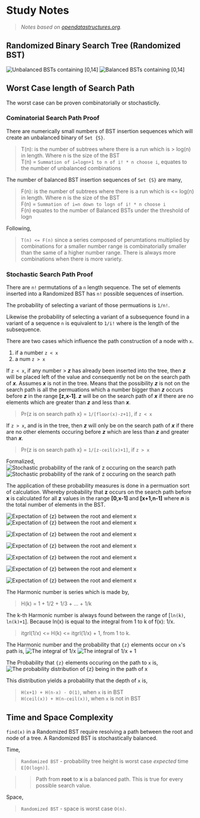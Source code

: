 # Study Notes
> _Notes based on [opendatastructures.org][1]._

## Randomized Binary Search Tree (Randomized BST)
![Unbalanced BSTs containing [0,14]][0]
![Balanced BSTs containing [0,14]][1]

## Worst Case length of Search Path
The worst case can be proven combinatorially or stochasticlly.

### Cominatorial Search Path Proof
There are numerically small numbers of BST insertion sequences which will create an unbalanced binary of `Set {S}`.
> T(n): is the number of subtrees where there is a run which is > log(n) in length. Where n is the size of the BST<br>
> T(n) = `Summation of i=logn+1 to n of i! * n choose i`, equates to the number of unbalanced combinations

The number of balanced BST insertion sequences of `Set {S}` are many,
> F(n): is the number of subtrees where there is a run which is <= log(n) in length. Where n is the size of the BST<br>
> F(n) = `Summation of i=n down to logn of i! * n choose i`<br>
> F(n) equates to the number of Balanced BSTs under the threshold of logn

Following,
> `T(n) <= F(n)` since a series composed of perumtations multiplied by combinations for a smaller number range is combinatorially smaller than the same of a higher number range. There is always more combinations when there is more variety.

### Stochastic Search Path Proof
There are `n!` permutations of a `n` length sequence. The set of elements inserted into a Randomized BST has `n!` possible sequences of insertion.

The probability of selecting a variant of those permuations is `1/n!`.

Likewise the probability of selecting a variant of a subsequence found in a variant of a sequence `n` is equivalent to `1/i!` where is the length of the subsequence.

There are two cases which influence the path construction of a node with `x`.
1. if a number `z < x`
2. a num `z > x` 

If `z < x`, if any number > ___z___ has already been inserted into the tree, then ___z___ will be placed left of the value and consequently not be on the search path of ___x___. Assumes ___x___ is not in the tree. Means that the possibility ___z___ is not on the search path is all the permuations which a number bigger than ___z___ occurs before ___z___ in the range <b>[z,x-1]</b>. ___z___ will be on the search path of ___x___ if there are no elements which are greater than ___z___ and less than ___x___.
> Pr{z is on search path x} = `1/[floor(x)-z+1]`, if `z < x`

If `z > x`, and is in the tree, then ___z___ will only be on the search path of ___x___ if there are no other elements occuring before ___z___ which are less than ___z___ and greater than ___x___. 
> Pr{z is on search path x} = `1/[z-ceil(x)+1]`, if `z > x`

Formalized,<br>
![Stochastic probability of the rank of z occuring on the search path][probability_eq_0]
![Stochastic probability of the rank of z occuring on the search path][probability_eq_1]

The application of these probability measures is done in a permuation sort of calculation. Whereby probability that __z__ occurs on the search path before __x__ is calculated for all __z__ values in the range <b>[0,x-1]</b> and <b>[x+1,n-1]</b> where ___n___ is the total number of elements in the BST.

![Expectation of {z} between the root and element x][stochastic_0]
![Expectation of {z} between the root and element x][stochastic_1]

![Expectation of {z} between the root and element x][stochastic_2]

![Expectation of {z} between the root and element x][stochastic_3]

![Expectation of {z} between the root and element x][stochastic_4]

![Expectation of {z} between the root and element x][stochastic_5]

![Expectation of {z} between the root and element x][stochastic_6]

The Harmonic number is series which is made by,
> H(k) = 1 + 1/2 + 1/3 + ... + 1/k

The k-th Harmonic number is always found between the range of [`ln(k)`, `ln(k)+1`]. Because ln(x) is equal to the integral from 1 to k of f(x): 1/x.
> itgrl(1/x)  <=   H(k)  <=   itgrl(1/x) + 1, from 1 to k.

The Harmonic number and the probability that `{z}` elements occur on `x`'s path is,
![The integral of 1/x][ln_0]
![The integral of 1/x + 1][ln_1]

The Probability that `{z}` elements occuring on the path to `x` is,<br>
![The probability distribution of {z} being in the path of x][probability_dist]

This distribution yields a probability that the depth of `x` is,
> `H(x+1) + H(n-x) - O(1)`, when `x` is in BST<br>
> `H(ceil(x)) + H(n-ceil(x))`, when `x` is not in BST

## Time and Space Complexity

`find(x)` in a Randomized BST require resolving a path between the root and node of a tree. A Randomized BST is stochastically balanced.

Time,
> `Randomized BST` - probability tree height is worst case _expected_ time `E[O(logn)]`.

> > Path from __root__ to __x__ is a balanced path. This is true for every possible search value.

Space,
> `Randomized BST` - space is worst case `O(n)`.

[0]: http://opendatastructures.org/ods-java/img2843.png
[1]: http://opendatastructures.org/ods-java/img2844.png
[probability_eq_0]: http://opendatastructures.org/ods-java/img2941.png
[probability_eq_1]: http://opendatastructures.org/ods-java/img2942.png
[stochastic_0]: http://opendatastructures.org/ods-java/img2949.png
[stochastic_1]: http://opendatastructures.org/ods-java/img2950.png
[stochastic_2]: http://opendatastructures.org/ods-java/img2951.png
[stochastic_3]: http://opendatastructures.org/ods-java/img2952.png
[stochastic_4]: http://opendatastructures.org/ods-java/img2953.png
[stochastic_5]: http://opendatastructures.org/ods-java/img2954.png
[stochastic_6]: http://opendatastructures.org/ods-java/img2955.png

[ln_0]: http://opendatastructures.org/ods-java/img2878.png
[ln_1]: http://opendatastructures.org/ods-java/img2879.png

[probability_dist]: http://opendatastructures.org/ods-java/img2957.png
